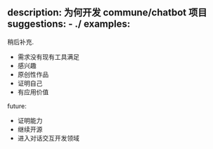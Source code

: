description: 为何开发 commune/chatbot 项目
suggestions:
    - ./
examples:
---

稍后补充.

- 需求没有现有工具满足
- 感兴趣
- 原创性作品
- 证明自己
- 有应用价值

future:

- 证明能力
- 继续开源
- 进入对话交互开发领域